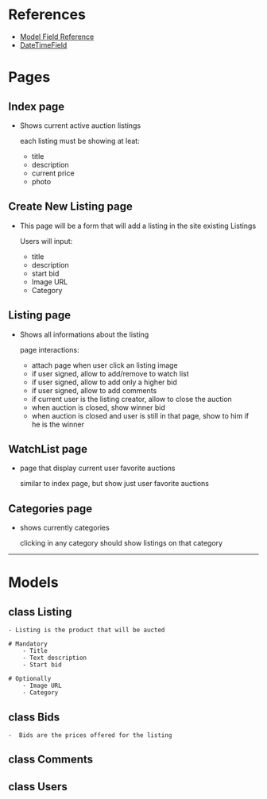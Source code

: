 # References

- [Model Field Reference](https://docs.djangoproject.com/en/4.0/ref/models/fields/)
- [DateTimeField](https://www.geeksforgeeks.org/datetimefield-django-models/)

# Pages

## Index page
* Shows current active auction listings

    each listing must be showing at leat:
    - title
    - description
    - current price
    - photo

## Create New Listing page
* This page will be a form that will add a listing in the site existing Listings

    Users will input:
    - title
    - description
    - start bid
    - Image URL
    - Category

## Listing page
* Shows all informations about the listing

    page interactions:
    - attach page when user click an listing image
    - if user signed, allow to add/remove to watch list
    - if user signed, allow to add only a higher bid
    - if user signed, allow to add comments
    - if current user is the listing creator, allow to close the auction
    - when auction is closed, show winner bid
    - when auction is closed and user is still in that page, show to him if he is the winner

## WatchList page
* page that display current user favorite auctions

    similar to index page, but show just user favorite auctions

## Categories page
* shows currently categories

    clicking in any category should show listings on that category

---

# Models

## class Listing
    - Listing is the product that will be aucted

    # Mandatory
        - Title
        - Text description
        - Start bid

    # Optionally
        - Image URL
        - Category

## class Bids
    -  Bids are the prices offered for the listing

## class Comments

## class Users
